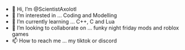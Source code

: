 - 👋 Hi, I’m @ScientistAxolotl
- 👀 I’m interested in ... Coding and Modelling
- 🌱 I’m currently learning ... C++, C and Lua
- 💞️ I’m looking to collaborate on ... funky night friday mods and roblox games
- 📫 How to reach me ... my tiktok or discord

<!---
ScientistAxolotl/ScientistAxolotl is a ✨ special ✨ repository because its `README.md` (this file) appears on your GitHub profile.
You can click the Preview link to take a look at your changes.
--->
